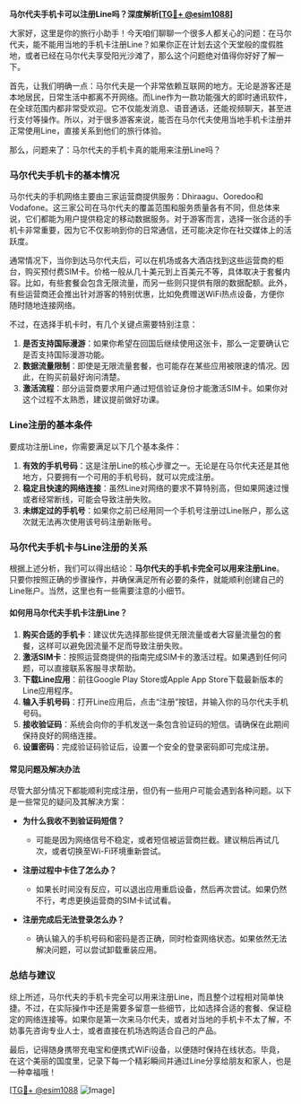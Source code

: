 **马尔代夫手机卡可以注册Line吗？深度解析[[TG💪+ @esim1088](https://t.me/s/esim1088)]**

大家好，这里是你的旅行小助手！今天咱们聊聊一个很多人都关心的问题：在马尔代夫，能不能用当地的手机卡注册Line？如果你正在计划去这个天堂般的度假胜地，或者已经在马尔代夫享受阳光沙滩了，那么这个问题绝对值得你好好了解一下。

首先，让我们明确一点：马尔代夫是一个非常依赖互联网的地方。无论是游客还是本地居民，日常生活中都离不开网络。而Line作为一款功能强大的即时通讯软件，在全球范围内都非常受欢迎。它不仅能发消息、语音通话，还能视频聊天，甚至进行支付等操作。所以，对于很多游客来说，能否在马尔代夫使用当地手机卡注册并正常使用Line，直接关系到他们的旅行体验。

那么，问题来了：马尔代夫的手机卡真的能用来注册Line吗？

### **马尔代夫手机卡的基本情况**

马尔代夫的手机网络主要由三家运营商提供服务：Dhiraagu、Ooredoo和Vodafone。这三家公司在马尔代夫的覆盖范围和服务质量各有不同，但总体来说，它们都能为用户提供稳定的移动数据服务。对于游客而言，选择一张合适的手机卡非常重要，因为它不仅影响到你的日常通信，还可能决定你在社交媒体上的活跃度。

通常情况下，当你到达马尔代夫后，可以在机场或各大酒店找到这些运营商的柜台，购买预付费SIM卡。价格一般从几十美元到上百美元不等，具体取决于套餐内容。比如，有些套餐会包含无限流量，而另一些则只提供有限的数据配额。此外，有些运营商还会推出针对游客的特别优惠，比如免费赠送WiFi热点设备，方便你随时随地连接网络。

不过，在选择手机卡时，有几个关键点需要特别注意：

1. **是否支持国际漫游**：如果你希望在回国后继续使用这张卡，那么一定要确认它是否支持国际漫游功能。
2. **数据流量限制**：即使是无限流量套餐，也可能存在某些应用被限速的情况。因此，在购买前最好询问清楚。
3. **激活流程**：部分运营商要求用户通过短信验证身份才能激活SIM卡。如果你对这个过程不太熟悉，建议提前做好功课。

### **Line注册的基本条件**

要成功注册Line，你需要满足以下几个基本条件：

1. **有效的手机号码**：这是注册Line的核心步骤之一。无论是在马尔代夫还是其他地方，只要拥有一个可用的手机号码，就可以完成注册。
2. **稳定且快速的网络连接**：虽然Line对网络的要求不算特别高，但如果网速过慢或者经常断线，可能会导致注册失败。
3. **未绑定过的手机号**：如果你之前已经用同一个手机号注册过Line账户，那么这次就无法再次使用该号码注册新账号。

### **马尔代夫手机卡与Line注册的关系**

根据上述分析，我们可以得出结论：**马尔代夫的手机卡完全可以用来注册Line**。只要你按照正确的步骤操作，并确保满足所有必要的条件，就能顺利创建自己的Line账户。当然，这里也有一些需要注意的小细节。

#### **如何用马尔代夫手机卡注册Line？**

1. **购买合适的手机卡**：建议优先选择那些提供无限流量或者大容量流量包的套餐，这样可以避免因流量不足而导致注册失败。
2. **激活SIM卡**：按照运营商提供的指南完成SIM卡的激活过程。如果遇到任何问题，可以直接联系客服寻求帮助。
3. **下载Line应用**：前往Google Play Store或Apple App Store下载最新版本的Line应用程序。
4. **输入手机号码**：打开Line应用后，点击“注册”按钮，并输入你的马尔代夫手机号码。
5. **接收验证码**：系统会向你的手机发送一条包含验证码的短信。请确保在此期间保持良好的网络连接。
6. **设置密码**：完成验证码验证后，设置一个安全的登录密码即可完成注册。

#### **常见问题及解决办法**

尽管大部分情况下都能顺利完成注册，但仍有一些用户可能会遇到各种问题。以下是一些常见的疑问及其解决方案：

- **为什么我收不到验证码短信？**
  - 可能是因为网络信号不稳定，或者短信被运营商拦截。建议稍后再试几次，或者切换至Wi-Fi环境重新尝试。
  
- **注册过程中卡住了怎么办？**
  - 如果长时间没有反应，可以退出应用重启设备，然后再次尝试。如果仍然不行，考虑更换运营商的SIM卡试试看。

- **注册完成后无法登录怎么办？**
  - 确认输入的手机号码和密码是否正确，同时检查网络状态。如果依然无法解决问题，可以尝试卸载重装应用。

### **总结与建议**

综上所述，马尔代夫的手机卡完全可以用来注册Line，而且整个过程相对简单快捷。不过，在实际操作中还是需要多留意一些细节，比如选择合适的套餐、保证稳定的网络连接等。如果你是第一次来马尔代夫，或者对当地的手机卡不太了解，不妨事先咨询专业人士，或者直接在机场选购适合自己的产品。

最后，记得随身携带充电宝和便携式WiFi设备，以便随时保持在线状态。毕竟，在这个美丽的国度里，记录下每一个精彩瞬间并通过Line分享给朋友和家人，也是一种幸福哦！

[[TG💪+ @esim1088](https://t.me/s/esim1088) ![Image](https://i.postimg.cc/4NQfJmqS/Snipaste-2025-05-13-00-14-12.png)]